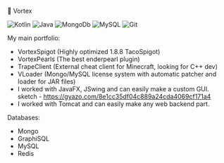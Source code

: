 🌃 Vortex

![Kotlin](https://img.shields.io/badge/-Kotlin-964b00?style=flat-square&logo=kotlin&logoColor=white)
![Java](https://img.shields.io/badge/-Java-f0c735?style=flat-square&logo=java&logoColor=white)
![MongoDb](https://img.shields.io/badge/-MongoDb-35f073?style=flat-square&logo=mongodb&logoColor=white)
![MySQL](https://img.shields.io/badge/-MySQL-e9f542?style=flat-square&logo=mysql&logoColor=white)
![Git](https://img.shields.io/badge/-Git-F44D27?style=flat-square&logo=git&logoColor=white) 

My main portfolio:
- VortexSpigot (Highly optimized 1.8.8 TacoSpigot)
- VortexPearls (The best enderpearl plugin)
- TrapeClient (External cheat client for Minecraft, looking for C++ dev)
- VLoader (Mongo/MySQL license system with automatic patcher and loader for JAR files)
- I worked with JavaFX, JSwing and can easily make a custom GUI.
sketch - https://gyazo.com/8e1cc35df04c889a24cda4069cf171a4
- I worked with Tomcat and can easily make any web backend part.

Databases:
- Mongo
- GraphiSQL
- MySQL
- Redis

